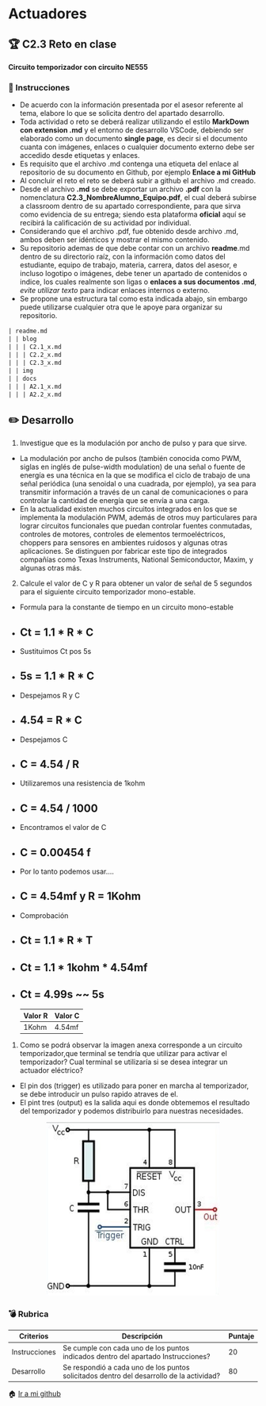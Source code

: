 # Actuadores

## :trophy: C2.3 Reto en clase

**Circuito temporizador con circuito NE555**

### :blue_book: Instrucciones

- De acuerdo con la información presentada por el asesor referente al tema, elabore lo que se solicita dentro del apartado desarrollo.
- Toda actividad o reto se deberá realizar utilizando el estilo **MarkDown con extension .md** y el entorno de desarrollo VSCode, debiendo ser elaborado como un documento **single page**, es decir si el documento cuanta con imágenes, enlaces o cualquier documento externo debe ser accedido desde etiquetas y enlaces.
- Es requisito que el archivo .md contenga una etiqueta del enlace al repositorio de su documento en Github, por ejemplo **Enlace a mi GitHub**
- Al concluir el reto el reto se deberá subir a github el archivo .md creado.
- Desde el archivo **.md** se debe exportar un archivo **.pdf** con la nomenclatura **C2.3_NombreAlumno_Equipo.pdf**, el cual deberá subirse a classroom dentro de su apartado correspondiente, para que sirva como evidencia de su entrega; siendo esta plataforma **oficial** aquí se recibirá la calificación de su actividad por individual.
- Considerando que el archivo .pdf, fue obtenido desde archivo .md, ambos deben ser idénticos y mostrar el mismo contenido.
- Su repositorio ademas de que debe contar con un archivo **readme**.md dentro de su directorio raíz, con la información como datos del estudiante, equipo de trabajo, materia, carrera, datos del asesor, e incluso logotipo o imágenes, debe tener un apartado de contenidos o indice, los cuales realmente son ligas o **enlaces a sus documentos .md**, _evite utilizar texto_ para indicar enlaces internos o externo.
- Se propone una estructura tal como esta indicada abajo, sin embargo puede utilizarse cualquier otra que le apoye para organizar su repositorio.  
``` 
| readme.md
| | blog
| | | C2.1_x.md
| | | C2.2_x.md
| | | C2.3_x.md
| | img
| | docs
| | | A2.1_x.md
| | | A2.2_x.md
```

## :pencil2: Desarrollo

1. Investigue que es la modulación por ancho de pulso y para que sirve.
- La modulación por ancho de pulsos (también conocida como PWM, siglas en inglés de pulse-width modulation) de una señal o fuente de energía es una técnica en la que se modifica el ciclo de trabajo de una señal periódica (una senoidal o una cuadrada, por ejemplo), ya sea para transmitir información a través de un canal de comunicaciones o para controlar la cantidad de energía que se envía a una carga.
- En la actualidad existen muchos circuitos integrados en los que se implementa la modulación PWM, además de otros muy particulares para lograr circuitos funcionales que puedan controlar fuentes conmutadas, controles de motores, controles de elementos termoeléctricos, choppers para sensores en ambientes ruidosos y algunas otras aplicaciones. Se distinguen por fabricar este tipo de integrados compañías como Texas Instruments, National Semiconductor, Maxim, y algunas otras más.
2. Calcule el valor de C y R para obtener un valor de señal de 5 segundos para el siguiente circuito temporizador mono-estable.
- Formula para la constante de tiempo en un circuito mono-estable
- ## Ct = 1.1 * R * C
- Sustituimos Ct pos 5s
- ## 5s = 1.1 * R * C
- Despejamos R y C
- ## 4.54 = R * C
- Despejamos C
- ## C = 4.54 / R  
- Utilizaremos una resistencia de 1kohm
- ## C = 4.54 / 1000
- Encontramos el valor de C 
- ## C = 0.00454 f 
- Por lo tanto podemos usar....
- ## C = 4.54mf y R = 1Kohm
- Comprobación
- ## Ct = 1.1 * R * T
- ## Ct = 1.1 * 1kohm * 4.54mf
- ## Ct = 4.99s ~~ 5s
    Valor R | Valor C |
    ---------|----------|
    1Kohm  | 4.54mf |
1. Como se podrá observar la imagen anexa corresponde a un circuito temporizador,que terminal se tendría que utilizar para activar el temporizador? Cual terminal se utilizaría si se desea integrar un actuador eléctrico?
- El pin dos (trigger) es utilizado para poner en marcha al temporizador, se debe introducir un pulso rapido atraves de el.
- El pint tres (output) es la salida aqui es donde obtememos el resultado del temporizador y podemos distribuirlo para nuestras necesidades.



<p align="center">
    <img alt="NE555" src="../img/C2.x_CircuitoTemporizadorNE555.png" width=350 height=350>
</p>


### :bomb: Rubrica

| Criterios     | Descripción                                                                                  | Puntaje |
| ------------- | -------------------------------------------------------------------------------------------- | ------- |
| Instrucciones | Se cumple con cada uno de los puntos indicados dentro del apartado Instrucciones?            | 20 |
| Desarrollo    | Se respondió a cada uno de los puntos solicitados dentro del desarrollo de la actividad?     | 80      |

:house: [Ir a mi github](https://github.com/Gabriel123x/Sistemas_Programables.git)